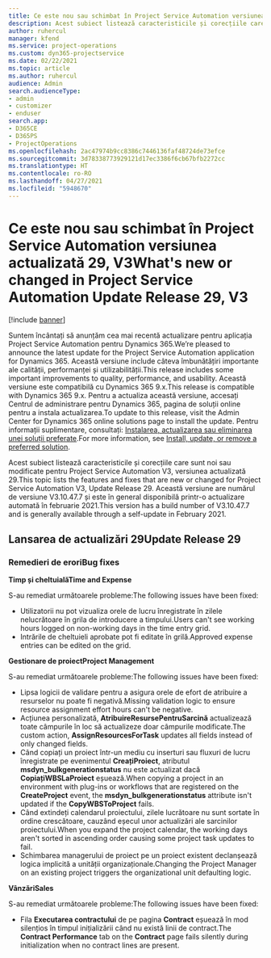 ```yaml
---
title: Ce este nou sau schimbat în Project Service Automation versiunea actualizată 29, V3
description: Acest subiect listează caracteristicile și corecțiile care sunt disponibile în Project Service Automation V3, versiunea actualizată 29, V3.
author: ruhercul
manager: kfend
ms.service: project-operations
ms.custom: dyn365-projectservice
ms.date: 02/22/2021
ms.topic: article
ms.author: ruhercul
audience: Admin
search.audienceType:
- admin
- customizer
- enduser
search.app:
- D365CE
- D365PS
- ProjectOperations
ms.openlocfilehash: 2ac47974b9cc8386c7446136faf48724de73efce
ms.sourcegitcommit: 3d78338773929121d17ec3386f6cb67bfb2272cc
ms.translationtype: HT
ms.contentlocale: ro-RO
ms.lasthandoff: 04/27/2021
ms.locfileid: "5948670"
---
```

# <a name="whats-new-or-changed-in-project-service-automation-update-release-29-v3"></a><span data-ttu-id="10d9d-103">Ce este nou sau schimbat în Project Service Automation versiunea actualizată 29, V3</span><span class="sxs-lookup"><span data-stu-id="10d9d-103">What's new or changed in Project Service Automation Update Release 29, V3</span></span>

[!include [banner](../includes/psa-now-project-operations.md)]

<span data-ttu-id="10d9d-104">Suntem încântați să anunțăm cea mai recentă actualizare pentru aplicația Project Service Automation pentru Dynamics 365.</span><span class="sxs-lookup"><span data-stu-id="10d9d-104">We’re pleased to announce the latest update for the Project Service Automation application for Dynamics 365.</span></span> <span data-ttu-id="10d9d-105">Această versiune include câteva îmbunătățiri importante ale calității, performanței și utilizabilității.</span><span class="sxs-lookup"><span data-stu-id="10d9d-105">This release includes some important improvements to quality, performance, and usability.</span></span> <span data-ttu-id="10d9d-106">Această versiune este compatibilă cu Dynamics 365 9.x.</span><span class="sxs-lookup"><span data-stu-id="10d9d-106">This release is compatible with Dynamics 365 9.x.</span></span> <span data-ttu-id="10d9d-107">Pentru a actualiza această versiune, accesați Centrul de administrare pentru Dynamics 365, pagina de soluții online pentru a instala actualizarea.</span><span class="sxs-lookup"><span data-stu-id="10d9d-107">To update to this release, visit the Admin Center for Dynamics 365 online solutions page to install the update.</span></span> <span data-ttu-id="10d9d-108">Pentru informații suplimentare, consultați: [Instalarea, actualizarea sau eliminarea unei soluții preferate](/power-platform/admin/install-remove-preferred-solution).</span><span class="sxs-lookup"><span data-stu-id="10d9d-108">For more information, see [Install, update, or remove a preferred solution](/power-platform/admin/install-remove-preferred-solution).</span></span>

<span data-ttu-id="10d9d-109">Acest subiect listează caracteristicile și corecțiile care sunt noi sau modificate pentru Project Service Automation V3, versiunea actualizată 29.</span><span class="sxs-lookup"><span data-stu-id="10d9d-109">This topic lists the features and fixes that are new or changed for Project Service Automation V3, Update Release 29.</span></span> <span data-ttu-id="10d9d-110">Această versiune are numărul de versiune V3.10.47.7 și este în general disponibilă printr-o actualizare automată în februarie 2021.</span><span class="sxs-lookup"><span data-stu-id="10d9d-110">This version has a build number of V3.10.47.7 and is generally available through a self-update in February 2021.</span></span>

## <a name="update-release-29"></a><span data-ttu-id="10d9d-111">Lansarea de actualizări 29</span><span class="sxs-lookup"><span data-stu-id="10d9d-111">Update Release 29</span></span>

### <a name="bug-fixes"></a><span data-ttu-id="10d9d-112">Remedieri de erori</span><span class="sxs-lookup"><span data-stu-id="10d9d-112">Bug fixes</span></span>

<span data-ttu-id="10d9d-113">**Timp și cheltuială**</span><span class="sxs-lookup"><span data-stu-id="10d9d-113">**Time and Expense**</span></span>

<span data-ttu-id="10d9d-114">S-au remediat următoarele probleme:</span><span class="sxs-lookup"><span data-stu-id="10d9d-114">The following issues have been fixed:</span></span>

- <span data-ttu-id="10d9d-115">Utilizatorii nu pot vizualiza orele de lucru înregistrate în zilele nelucrătoare în grila de introducere a timpului.</span><span class="sxs-lookup"><span data-stu-id="10d9d-115">Users can't see working hours logged on non-working days in the time entry grid.</span></span>
- <span data-ttu-id="10d9d-116">Intrările de cheltuieli aprobate pot fi editate în grilă.</span><span class="sxs-lookup"><span data-stu-id="10d9d-116">Approved expense entries can be edited on the grid.</span></span>

<span data-ttu-id="10d9d-117">**Gestionare de proiect**</span><span class="sxs-lookup"><span data-stu-id="10d9d-117">**Project Management**</span></span>

<span data-ttu-id="10d9d-118">S-au remediat următoarele probleme:</span><span class="sxs-lookup"><span data-stu-id="10d9d-118">The following issues have been fixed:</span></span>

- <span data-ttu-id="10d9d-119">Lipsa logicii de validare pentru a asigura orele de efort de atribuire a resurselor nu poate fi negativă.</span><span class="sxs-lookup"><span data-stu-id="10d9d-119">Missing validation logic to ensure resource assignment effort hours can't be negative.</span></span>
- <span data-ttu-id="10d9d-120">Acțiunea personalizată, **AtribuireResursePentruSarcină** actualizează toate câmpurile în loc să actualizeze doar câmpurile modificate.</span><span class="sxs-lookup"><span data-stu-id="10d9d-120">The custom action, **AssignResourcesForTask** updates all fields instead of only changed fields.</span></span>
- <span data-ttu-id="10d9d-121">Când copiați un proiect într-un mediu cu inserturi sau fluxuri de lucru înregistrate pe evenimentul **CreațiProiect**, atributul **msdyn_bulkgenerationstatus** nu este actualizat dacă **CopiațiWBSLaProiect** eșuează.</span><span class="sxs-lookup"><span data-stu-id="10d9d-121">When copying a project in an environment with plug-ins or workflows that are registered on the **CreateProject** event, the **msdyn_bulkgenerationstatus** attribute isn't updated if the **CopyWBSToProject** fails.</span></span>
- <span data-ttu-id="10d9d-122">Când extindeți calendarul proiectului, zilele lucrătoare nu sunt sortate în ordine crescătoare, cauzând eșecul unor actualizări ale sarcinilor proiectului.</span><span class="sxs-lookup"><span data-stu-id="10d9d-122">When you expand the project calendar, the working days aren't sorted in ascending order causing some project task updates to fail.</span></span>
- <span data-ttu-id="10d9d-123">Schimbarea managerului de proiect pe un proiect existent declanșează logica implicită a unității organizaționale.</span><span class="sxs-lookup"><span data-stu-id="10d9d-123">Changing the Project Manager on an existing project triggers the organizational unit defaulting logic.</span></span>

<span data-ttu-id="10d9d-124">**Vânzări**</span><span class="sxs-lookup"><span data-stu-id="10d9d-124">**Sales**</span></span>

<span data-ttu-id="10d9d-125">S-au remediat următoarele probleme:</span><span class="sxs-lookup"><span data-stu-id="10d9d-125">The following issues have been fixed:</span></span>

- <span data-ttu-id="10d9d-126">Fila **Executarea contractului** de pe pagina **Contract** eșuează în mod silențios în timpul inițializării când nu există linii de contract.</span><span class="sxs-lookup"><span data-stu-id="10d9d-126">The **Contract Performance** tab on the **Contract** page fails silently during initialization when no contract lines are present.</span></span>